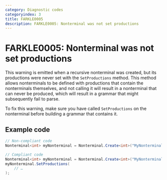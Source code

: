```yaml
---
category: Diagnostic codes
categoryindex: 3
title: FARKLE0005
description: FARKLE0005: Nonterminal was not set productions
---
```

# FARKLE0005: Nonterminal was not set productions

This warning is emitted when a recursive nonterminal was created, but its productions were never set with the `SetProductions` method. This method allows nonterminals to be defined with productions that contain the nonterminals themselves, and not calling it will result in a nonterminal that can never be produced, which will result in a grammar that might subsequently fail to parse.

To fix this warning, make sure you have called `SetProductions` on the nonterminal before building a grammar that contains it.

## Example code

```csharp
// Non-compliant code
Nonterminal<int> myNonterminal = Nonterminal.Create<int>("MyNonterminal");

// Compliant code
Nonterminal<int> myNonterminal = Nonterminal.Create<int>("MyNonterminal");
myNonterminal.SetProductions(
    // …
);
```
